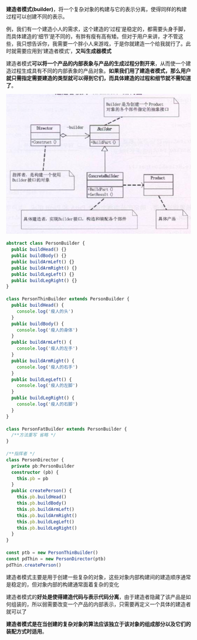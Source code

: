 **建造者模式(builder)**，将一个复杂对象的构建与它的表示分离，使得同样的构建过程可以创建不同的表示。

例，我们有一个建造小人的需求，这个建造的‘过程’是稳定的，都需要头身手脚，而具体建造的‘细节’是不同的，有胖有瘦有高有矮。但对于用户来讲，才不管这些，我只想告诉你，我需要一个胖小人来游戏，于是你就建造一个给我就行了。此时就需要应用到‘建造者模式’，**又叫生成器模式**

建造者模式**可以将一个产品的内部表象与产品的生成过程分割开来**，从而使一个建造过程生成具有不同的内部表象的产品对象。**如果我们用了建造者模式，那么用户就只需指定需要建造的类型就可以得到它们，而具体建造的过程和细节就不需知道了**。


![1](./1.jpg)

```typescript
abstract class PersonBuilder {
  public buildHead() {}
  public buildBody() {}
  public buildArmLeft() {}
  public buildArmRight() {}
  public buildLegLeft() {}
  public buildLegRight() {}
}

class PersonThinBuilder extends PersonBuilder {
  public buildHead() {
    console.log('瘦人的头')
  }
  public buildBody() {
    console.log('瘦人的身体')
  }
  public buildArmLeft() {
    console.log('瘦人的左手')
  }
  public buildArmRight() {
    console.log('瘦人的右手')
  }
  public buildLegLeft() {
    console.log('瘦人的左脚')
  }
  public buildLegRight() {
    console.log('瘦人的右脚')
  }
}

class PersonFatBuilder extends PersonBuilder {
  /**方法重写 省略 */
}

/**指挥者 */
class PersonDirector {
  private pb:PersonBuilder
  constructor (pb) {
    this.pb = pb
  }
  public createPerson() {
    this.pb.buildHead()
    this.pb.buildBody()
    this.pb.buildArmLeft()
    this.pb.buildArmRight()
    this.pb.buildLegLeft()
    this.pb.buildLegRight()
  }
}

const ptb = new PersonThinBuilder()
const pdThin = new PersonDirector(ptb)
pdThin.createPerson()

```


建造者模式主要是用于创建一些复杂的对象，这些对象内部构建间的建造顺序通常是稳定的，但对象内部的构建通常面着复杂的变化

建造者模式的**好处是使得建造代码与表示代码分离**，由于建造者隐藏了该产品是如何组装的，所以弱需要改变一个产品的内部表示，只需要再定义一个具体的建造者就可以了

**建造者模式是在当创建的复杂对象的算法应该独立于该对象的组成部分以及它们的装配方式时适用**。